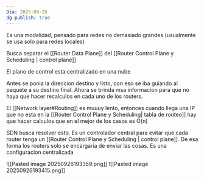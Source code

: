 ```yaml
---
Dia: 2025-09-26
dg-publish: true
---
```

Es una modalidad, pensado para redes no demasiado grandes (usualmente se usa solo para redes locales)

Busca separar el [[Router Data Plane]] del [[Router Control Plane y Scheduling | control plane]]

El plano de control esta centralizado en una nube

Antes se ponia la direccion destino y listo, con eso se iba guiando al paquete a su destino final. Ahora se brinda msa informacion para que no haya que hacer recalculos en cada uno de los routers. 

El [[Network layer#Routing]] es muuuy lento, entonces cuando llega una IP que no esta en la [[Router Control Plane y Scheduling| tabla de routeo]] hay que hacer calculos que en el mejor de los casos es O(n)

SDN busca resolver esto. Es un controlador central para evitar que cada router tenga un [[Router Control Plane y Scheduling | control plane]]. De esa forma los routers solo se encargaria de enviar las cosas. Es una configuracion centralizada

![[Pasted image 20250926193359.png]]
![[Pasted image 20250926193415.png]]


